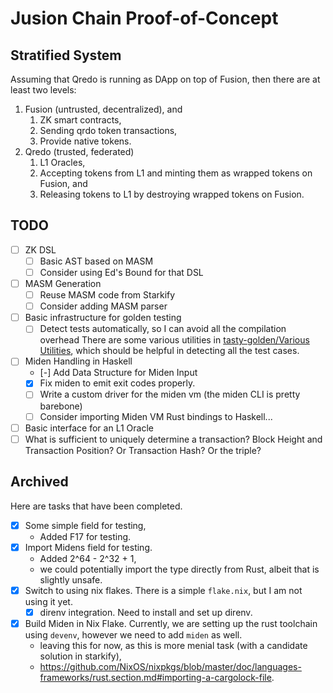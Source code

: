 # Jusion Chain Proof-of-Concept

## Stratified System

Assuming that Qredo is running as DApp on top of Fusion, then there are at least two levels:

1. Fusion (untrusted, decentralized), and
    1. ZK smart contracts,
    2. Sending qrdo token transactions,
    3. Provide native tokens.
2. Qredo (trusted, federated)
    1. L1 Oracles,
    2. Accepting tokens from L1 and minting them as wrapped tokens on Fusion, and
    3. Releasing tokens to L1 by destroying wrapped tokens on Fusion.

## TODO

- [ ] ZK DSL
  - [ ] Basic AST based on MASM
  - [ ] Consider using Ed's Bound for that DSL
- [ ] MASM Generation
  - [ ] Reuse MASM code from Starkify
  - [ ] Consider adding MASM parser
- [ ] Basic infrastructure for golden testing
  - [ ] Detect tests automatically, so I can avoid all the compilation overhead
    There are some various utilities in [tasty-golden/Various Utilities](https://hackage.haskell.org/package/tasty-golden-2.3.5/docs/Test-Tasty-Golden.html#g:3), which should be helpful in detecting all the test cases.
- [ ] Miden Handling in Haskell
  - [-] Add Data Structure for Miden Input
  - [X] Fix miden to emit exit codes properly.
  - [ ] Write a custom driver for the miden vm (the miden CLI is pretty barebone)
  - [ ] Consider importing Miden VM Rust bindings to Haskell...
- [ ] Basic interface for an L1 Oracle
- [ ] What is sufficient to uniquely determine a transaction?  Block Height and Transaction Position?  Or Transaction Hash?  Or the triple?

## Archived

Here are tasks that have been completed.

- [X] Some simple field for testing,
  - Added F17 for testing.
- [X] Import Midens field for testing.
  - Added 2^64 - 2^32 + 1,
  - we could potentially import the type directly from Rust, albeit that is slightly unsafe.
- [X] Switch to using nix flakes.  There is a simple `flake.nix`, but I am not using it yet.
  - [X] direnv integration.  Need to install and set up direnv.
- [X] Build Miden in Nix Flake.  Currently, we are setting up the rust toolchain using `devenv`, however we need to add `miden` as well.
  - leaving this for now, as this is more menial task (with a candidate solution in starkify),
  - <https://github.com/NixOS/nixpkgs/blob/master/doc/languages-frameworks/rust.section.md#importing-a-cargolock-file>.
